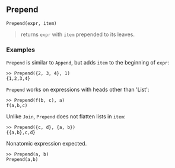 ## Prepend

```
Prepend(expr, item)
```

> returns `expr` with `item` prepended to its leaves.

### Examples

`Prepend` is similar to `Append`, but adds `item` to the beginning of `expr`:
```  
>> Prepend({2, 3, 4}, 1)    
{1,2,3,4}    
```

`Prepend` works on expressions with heads other than 'List':    
```
>> Prepend(f(b, c), a)    
f(a,b,c)    
```

Unlike `Join`, `Prepend` does not flatten lists in `item`:   
``` 
>> Prepend({c, d}, {a, b})  
{{a,b},c,d}   
```

Nonatomic expression expected.  
```
>> Prepend(a, b)       
Prepend(a,b)   
```